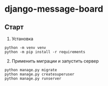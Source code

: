 # django-message-board


## Старт

1. Установка

```
python -m venv venv
python -m pip install -r requirements
```

2. Применить миграции и запустить сервер

```
python manage.py migrate
python manage.py createsuperuser
python manage.py runserver
```